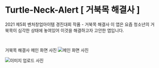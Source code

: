# Turtle-Neck-Alert [ 거북목 해결사 ]
2021 제5회 벤처창업아이템 경진대회 작품 - 거북목 해결사
이 앱은 요즘 청소년의 거북목이 심각한 상태에 놓여있어 이것을 해결하고자 고안한 앱입니다.

<br />

거북목 해결사 메인 화면 사진
![메인 화면 사진](https://i.imgur.com/9TeGeuL.jpg)


![이미지 업로드 사진](https://i.imgur.com/6h5vrnG.jpg)
